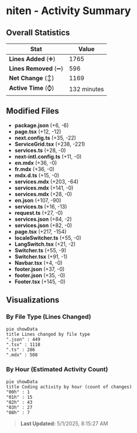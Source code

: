 # niten - Activity Summary 

## Overall Statistics

| Stat                   | Value                                                             |
| ---------------------- | ----------------------------------------------------------------- |
| **Lines Added** (➕)   | 1765                                          |
| **Lines Removed** (➖) | 596                                        |
| **Net Change** (↕)    | 1169                |
| **Active Time** (⌚)   | 132 minutes |


## Modified Files
- **package.json** (+6, -6)
- **page.tsx** (+12, -12)
- **next.config.ts** (+35, -22)
- **ServiceGrid.tsx** (+238, -221)
- **services.ts** (+28, -0)
- **next-intl.config.ts** (+11, -0)
- **en.mdx** (+36, -0)
- **fr.mdx** (+36, -0)
- **mdx.d.ts** (+15, -0)
- **services.mdx** (+203, -64)
- **services.mdx** (+141, -0)
- **services.mdx** (+28, -0)
- **en.json** (+107, -90)
- **services.ts** (+16, -13)
- **request.ts** (+27, -0)
- **services.json** (+84, -2)
- **services.json** (+82, -0)
- **page.tsx** (+217, -154)
- **localeSwitcher.ts** (+55, -0)
- **LangSwitch.tsx** (+21, -2)
- **Switcher.ts** (+55, -9)
- **Switcher.tsx** (+91, -1)
- **Navbar.tsx** (+4, -0)
- **footer.json** (+37, -0)
- **footer.json** (+35, -0)
- **Footer.tsx** (+145, -0)

## Visualizations

### By File Type (Lines Changed)

```mermaid
pie showData
title Lines changed by file type
".json" : 449
".tsx" : 1118
".ts" : 286
".mdx" : 508
```

### By Hour (Estimated Activity Count)

```mermaid
pie showData
title Coding activity by hour (count of changes)
"00h" : 1
"01h" : 15
"02h" : 43
"03h" : 27
"08h" : 7
```


> **Last Updated:** 5/1/2025, 8:15:27 AM